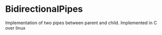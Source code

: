 # BidirectionalPipes
Implementation of two pipes between parent and child. Implemented in C over linux
